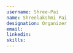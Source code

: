 ```yaml
---
username: Shree-Pai
name: Shreelakshmi Pai
designation: Organizer
email: 
linkedin: 
skills: 
---
```


